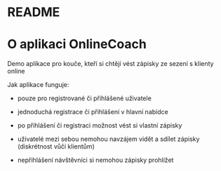 # README

# O aplikaci OnlineCoach

Demo aplikace pro kouče, kteří si chtějí vést zápisky ze 
sezení s klienty online

Jak aplikace funguje:

* pouze pro registrované či přihlášené uživatele

* jednoduchá registrace či přihlášení v hlavní nabídce

* po přihlášení či registraci možnost vést si vlastní zápisky

* uživatelé mezi sebou nemohou navzájem vidět a sdílet zápisky (diskrétnost vůči klientům)

* nepřihlášení návštěvníci si nemohou zápisky prohlížet
